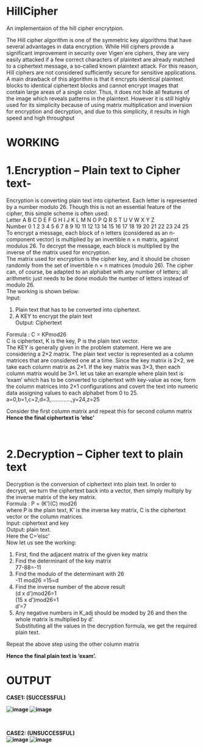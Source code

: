 # HillCipher
An implementaion of the hill cipher encrytpion.



The Hill cipher algorithm is one of the symmetric key algorithms that have several advantages in data encryption. While Hill ciphers provide a significant improvement in security over Vigen`ere ciphers, they are very easily attacked if a few correct characters of plaintext are already matched to a ciphertext message, a so-called known plaintext attack. For this reason, Hill ciphers are not considered sufficiently secure for sensitive applications.
<br>
A main drawback of this algorithm is that it encrypts identical plaintext blocks to identical ciphertext blocks and cannot encrypt images that contain large areas of a single color. Thus, it does not hide all features of the image which reveals patterns in the plaintext. 
However it is still highly used for its simplicity because of using matrix multiplication and inversion for encryption and decryption, and due to this simplicity, it results in high speed and high throughput
<br>

# WORKING
# 1.Encryption – Plain text to Cipher text-
Encryption is converting plain text into ciphertext. Each letter is represented by a number modulo 26. Though this is not an essential feature of the cipher, this simple scheme is often used:
<br>
Letter	A	B	C	D	E	F	G	H	I	J	K	L	M	N	O	P	Q	R	S	T	U	V	W	X	Y	Z
<br>
Number	0	1	2	3	4	5	6	7	8	9	10	11	12	13	14	15	16	17	18	19	20	21	22	23	24	25
<br>
To encrypt a message, each block of n letters (considered as an n-component vector) is multiplied by an invertible n × n matrix, against modulus 26. To decrypt the message, each block is multiplied by the inverse of the matrix used for encryption.
<br>
The matrix used for encryption is the cipher key, and it should be chosen randomly from the set of invertible n × n matrices (modulo 26). The cipher can, of course, be adapted to an alphabet with any number of letters; all arithmetic just needs to be done modulo the number of letters instead of modulo 26.
<br>
The working is shown below:<br>
Input:<br>
1. Plain text that has to be converted into ciphertext.<br>
2. A KEY to encrypt the plain text<br>
Output: Ciphertext<br>

Formula : C = KPmod26<br>
C  is ciphertext, K is the key, P is the plain text vector.<br>
The KEY is generally given in the problem statement. Here we are considering a 2×2 matrix. The plain text vector is represented as a column matrices that are considered one at a time. Since the key matrix is 2×2, we take each column matrix as 2×1. If the key matrix was 3×3, then each column matrix would be 3×1.
let us take an example where plain text is ‘exam‘ which has to be converted to ciphertext with key-value as now, form the column matrices into 2×1 configurations and covert the text into numeric data assigning values to each alphabet from 0 to 25.<br>
a=0,b=1,c=2,d=3,………….,y=24,z=25
 
 
Consider the first column matrix and 
repeat this for second column matrix
  <br>
<b>Hence the final ciphertext is ‘elsc’</b>


<br>

# 2.Decryption – Cipher text to plain text
Decryption is the conversion of ciphertext into plain text. In order to decrypt, we turn the ciphertext back into a vector, then simply multiply by the inverse matrix of the key matrix. <br>
Formula :   P = (K’)(C) mod26<br>
where P is the plain text, K’ is the inverse key matrix, C is the ciphertext vector or the column matrices.<br>
Input: ciphertext and key<br>
Output: plain text.<br>
Here the C=’elsc’<br>
Now let us see the working:<br>
1. First, find the adjacent matrix of the given key matrix<br>
2. Find the determinant of the key matrix<br>
   77-88=-11<br>
3. Find the modulo of the determinant with 26<br>
    -11 mod26 =15=d<br>
4. Find the inverse number of the above result<br>
    (d x d’)mod26=1<br>
    (15 x d’)mod26=1 <br>
    d’=7<br>
5. Any negative numbers in K_adj should be moded by 26 and then the whole matrix 
    is multiplied by d’.<br>
Substituting all the values in the decryption formula, we get the required plain text.<br>
 
 
Repeat the above step using the other column matrix<br>
 
 
<b>Hence the final plain text is ‘exam’.</b>

# OUTPUT

<b>CASE1: (SUCCESSFUL)<b>

![image](https://user-images.githubusercontent.com/78469903/230756646-b662db30-2730-4907-8750-e72014b40c80.png)
![image](https://user-images.githubusercontent.com/78469903/230756682-d275effa-affb-4568-b163-699476dc64a4.png)
  
<br>
  
<b>CASE2: (UNSUCCESSFUL)<b><br>
![image](https://user-images.githubusercontent.com/78469903/230756694-279951fa-f0d3-4004-871b-c78be716f385.png)
![image](https://user-images.githubusercontent.com/78469903/230756706-1ce8a3c2-1885-4f8a-a3c8-7f36e84704f8.png)


